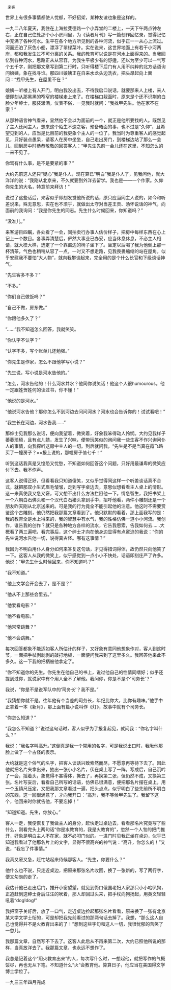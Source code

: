      来客 

   世界上有很多事情都使人忧郁，不好招架，某种友谊也象是这样的。 

   一九二八年夏天，我住在上海拉斐德路一个小弄堂的二楼上，一天下午两点钟左右，正在自己住处那个小小房间里，为《读者月刊》写一篇创作回忆录，觉得记忆中充满了各种河水。生平在各个地方所见到的各种河流，似乎正一一从心上流过。河面还泊了灰色小船，漂浮了翠绿菜叶。实在说来，这世界地面上有若干小河两岸，都和我发生过不可分离的关系。我的教育可以说是在河水上面得来的。当我回忆到各种河水，思路正从从容容，为我生平极少有的舒适，还以为至少可以一气写个五千字，刚把那文章写到第二行时，只听得楼下后门有人用不纯粹的北方话语询问娘姨，象在找寻谁。那四川娘姨正在自来水龙头边洗衣，把头昂起向上面问：“找甲先生，在屋里不在？” 

   娘姨一听楼上有人开门，明白我没出去，不待我启口说话，就要那来人上楼，来人便即刻从那黑黑的窄窄的楼梯走上来了。在楼梯口觌面时，原来是个还不识荆的白脸少年绅士，服装潇洒，仪表不俗，一见我时就问：“我找甲先生。他在家不在家？” 

   从那种语言神气看来，显然他不会以为面前的一个，就正是他所要找的人。既然见了主人还问主人，想来这个陌生不速之客，预备晤面的事，也不过是“久仰”，且希望见到的人，应当是比目前的我更象个主人的一位了。我当时为尊重客人的感觉起见，只好装点愚呆，请客人在房中坐坐，自己走出房门，到楼梯边站了那么一会儿，回到房中时恭恭敬敬的回答客人：“甲先生先前一会儿还在这里，不知怎么的一来不见了。

   你驾有什么事，是不是要紧的事？” 

   大约先前这人还只“疑心”我是仆人，现在算已“明白”我是仆人了，见我问他，就大洋洋的说：“我刚从北京来，不久就要到外洋去留学。我也是——一个作家。久仰你先生的大名，特意前来拜访！” 

   说过了这些话后，来客似乎即刻发觉他所说的话，原只应当同主人说的，如今和听差说来，殊无意思，实在也不须乎，就做出太守对当差王贵、汤怀说话的神气，向面前的我询问：“我是你先生的同志。先生什么时候回来，你知道吗？” 

   “没准儿。” 

   来客游目四瞩，各处看了一会，同拍卖行办事人估价样子，把房中每样东西在心上记上一个数目。各事弄清楚后，俨然大事业已办妥，应当休息休息，不必主人相请，就大模大样，选定了一个靠窗边的椅子坐下了。坐定以后喝了我为他倒上那一杯清茶，气色也稍稍从容了一点，一时又不想走路，见我畏畏缩缩的站在屋角，似乎安慰我不要怕“大人物”，就向我攀谈起来，完全用的是个什么长官和下级谈话神气。

   “先生客多不多？” 

   “不多。” 

   “你们自己做饭吗？” 

   “自己不做，房东做。” 

   “你跟他多久了？” 

   “……”我不知道怎么回答，我就笑笑。 

   “你认字不认字？” 

   “认字不多，写个账单儿还勉强。” 

   “你先生是作家，怎么不跟他学写小说？” 

   “先生说，写小说是河水告他的。” 

   “怎么，河水告他的！什么河水井水？他同你说笑话！他这个人很humourous。他一定跟姓贺姓何的读过书，你不懂！” 

   “他说的是河水。” 

   “他说河水告他？那你怎么不到河边去问问河水？河水也会告诉你的！试试看吧！” 

   “我生长在河边，河水告我……” 

   那绅士见我那么说话，便向我望着，微笑着，好象我笨得动人怜悯。大约见我样子萎萎琐琐，且有点儿戆，发生了兴味，便带玩笑似的询问我一些生客不作兴询问仆人的事情，向我探听这房中主人的一切。到后就问我，“先生是不是当真在霞飞路买了一幢房子？××报上说的，那幢房子值七千！” 

   听到这话我真是又惶恐又忧愁，不知道如何回答这个问题，只好用最谦卑的微笑应付下去。我不作声。 

   这客人说得正好，但看看我只知道傻笑，又似乎觉得同这样一个听差谈话真不合式，就把那双小生式眉毛皱皱，走到写字桌边去，意思似想看看主人桌上的情形。这一来真使我又急又窘，可又想不出什么方法拦阻他一下。情急智生，我把书架上一个六朝白石佛头和一个汉代白石猪头拿到手中，招呼他看，两件小雕刻还是一个朋友昨天刚从北京送来的。可是我的行为竟全不能引起他的注意。他这时不需要赏鉴这个古雕刻，他仍然把我那篇文章看到了。他只默默的看着，那上面我写的是：我的教育全是水上得来的，我的智慧中有水气，我的性格仿佛一道小小河流。我创作，谁告我的创作？就只是各种地方各样的流水，它告我思索，告我如何去……大概看了两三遍吧，看完事后，这个绅士才向在他身边显得有点窘迫的我说：“你的先生说河水告他一切，说得真古怪。哪有这事情？” 

   我因为不明白用仆人身分如何来答复这句话，才见得措词得体，故仍然只向他笑了一下。这客人从我的微笑上，似乎感觉到一点小小不快处，话语即刻庄严了许多。他说：“甲先生什么时候回来，你不知道吗？” 

   “我不知道。” 

   “他上文学会开会去了，是不是？” 

   “他从不上那些会里去。” 

   “他爱看电影？” 

   “他不看电影。” 

   “他常常跳舞？” 

   “他不会跳舞。” 

   每次回答都象不能适如客人所估计的样子，又好象有意同他想象作对，客人到这时节，一面把手杖剥剥剥的敲打地板，一面便问我来到了这里多久。我回答他来此不多久。这一下我的把柄被他拿定了。

   “你不知道你的先生。你先生在他自己的书上，说过他自己的性情同嗜好；似乎还提到过你，就说家中有个用人全不了解他。我问你，你是不是个‘司务长’？” 

   我说，“你是不是说军队中的‘司务长’？我不是。” 

   “我猜想你就不是。往年他有个当差的司务长，年纪比你大，比你有趣味。”他手中正拿着一本《新月》，那上面有篇小说叫作《灯》，故事中就有个司务长。 

   “你怎么知道？” 

   “我怎么不知道？”说过这句话时，客人似乎为了报复起见，就问我：“你名字叫什么？” 

   我说：“我名字叫高升。”这倒真是我一个常用的名字，可是我说出口时，我瞅他那脸上做了一个古怪的表示。 

   大约就是这个俗气的名字，把客人谈话兴致索然而尽，不愿意再等待下去了。因此他就把名片夹拿出来，抽出一张小小名片，伏在桌上写了一阵。写成后，自己沉吟了一会，摇着头，象觉得不甚得体，撕去了，再换第二张，但仍然不成，又换第三张。名片写妥后，看看自己所写的话语，仿佛已很满意，便把那名片摆在桌上，用一个玉镇尺压定，又把我那文章看过一遍，把头点点，似乎明白了些先前所不明白的东西，这一回很满意了，才向我开口：“高升，我不等候甲先生了。我留下这个，他回来时你就告他，不要忘掉！” 

   “知道知道。先生，你放心。” 

   客人一走，我便恢复了我做主人的身分，赶快走过桌边去，看看那名片究竟写了些什么，刚看完头上两句话“你是水教育的，我是火教育的”，忽然一个人訇的把门推开，好象是明白主人不在家，就不必叩门似的。一进门时见我正坐在桌边，似乎已知道我看过了他那名片上的文字，显得不很高兴的神气说：“高升，你怎么的！”又说，“我忘了件事情。” 

   我真又窘又急，赶忙站起来侍候那客人。“先生，你要什么？” 

   他什么也不说，只走近桌边，把原来那张名片收回，换了一张新的，写了两行字，便又匆匆的走了。 

   我估计他已走出后门，推开小窗望望，就见到衖口俄国老妇人家那只小小哈叭狗，正追赶到这绅士身后汪汪的吠着，那人却回过头来，把手杖向狗扬起，用英文轻轻吼着“dog!dog!” 

   我把窗子关好后，放了一口气，走近桌边捡起那张名片看看，原来换了一张有北京某大学文学士衔的，可是却把我先前看过的那两句话去掉了。我想，“那么这人自己也觉得并不是火教育出来的了！”想到这些字句和这人一切，我很忧郁的苦笑了一忽儿。

   我那篇文章，自然写不下去了。这客人此后从不再来第二次，大约已照他所说的那样，当真放洋去了。我那篇文章，也永远不想作了。 

   我总是记着这个“用火教育出来”的人，每次写什么时，一想起他，就把写作的气概馁尽，再也无从下笔。不知道什么“火”会教育他。算算日子，他应当在美国得文学博士学位了。

   一九三三年四月完成 

